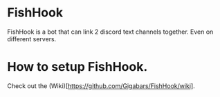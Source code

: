 # FishHook
FishHook is a bot that can link 2 discord text channels together. Even on different servers.
# How to setup FishHook.
Check out the (Wiki)[https://github.com/Gigabars/FishHook/wiki].
